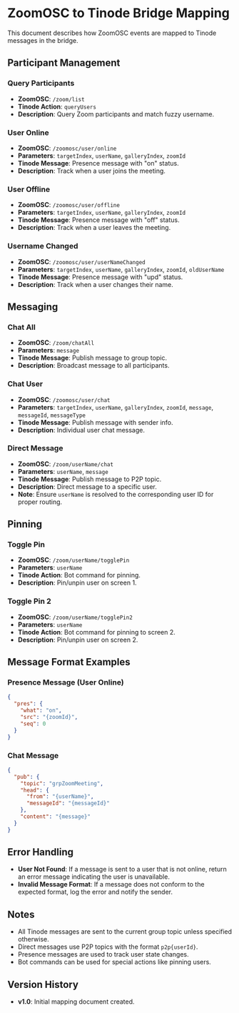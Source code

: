 # ZoomOSC to Tinode Bridge Mapping

This document describes how ZoomOSC events are mapped to Tinode messages in the bridge.

## Participant Management

### Query Participants
- **ZoomOSC**: `/zoom/list`
- **Tinode Action**: `queryUsers`
- **Description**: Query Zoom participants and match fuzzy username.

### User Online
- **ZoomOSC**: `/zoomosc/user/online`
- **Parameters**: `targetIndex`, `userName`, `galleryIndex`, `zoomId`
- **Tinode Message**: Presence message with "on" status.
- **Description**: Track when a user joins the meeting.

### User Offline
- **ZoomOSC**: `/zoomosc/user/offline`
- **Parameters**: `targetIndex`, `userName`, `galleryIndex`, `zoomId`
- **Tinode Message**: Presence message with "off" status.
- **Description**: Track when a user leaves the meeting.

### Username Changed
- **ZoomOSC**: `/zoomosc/user/userNameChanged`
- **Parameters**: `targetIndex`, `userName`, `galleryIndex`, `zoomId`, `oldUserName`
- **Tinode Message**: Presence message with "upd" status.
- **Description**: Track when a user changes their name.

## Messaging

### Chat All
- **ZoomOSC**: `/zoom/chatAll`
- **Parameters**: `message`
- **Tinode Message**: Publish message to group topic.
- **Description**: Broadcast message to all participants.

### Chat User
- **ZoomOSC**: `/zoomosc/user/chat`
- **Parameters**: `targetIndex`, `userName`, `galleryIndex`, `zoomId`, `message`, `messageId`, `messageType`
- **Tinode Message**: Publish message with sender info.
- **Description**: Individual user chat message.

### Direct Message
- **ZoomOSC**: `/zoom/userName/chat`
- **Parameters**: `userName`, `message`
- **Tinode Message**: Publish message to P2P topic.
- **Description**: Direct message to a specific user.
- **Note**: Ensure `userName` is resolved to the corresponding user ID for proper routing.

## Pinning

### Toggle Pin
- **ZoomOSC**: `/zoom/userName/togglePin`
- **Parameters**: `userName`
- **Tinode Action**: Bot command for pinning.
- **Description**: Pin/unpin user on screen 1.

### Toggle Pin 2
- **ZoomOSC**: `/zoom/userName/togglePin2`
- **Parameters**: `userName`
- **Tinode Action**: Bot command for pinning to screen 2.
- **Description**: Pin/unpin user on screen 2.

## Message Format Examples

### Presence Message (User Online)
```json
{
  "pres": {
    "what": "on",
    "src": "{zoomId}",
    "seq": 0
  }
}
```

### Chat Message
```json
{
  "pub": {
    "topic": "grpZoomMeeting",
    "head": {
      "from": "{userName}",
      "messageId": "{messageId}"
    },
    "content": "{message}"
  }
}
```

## Error Handling
- **User Not Found**: If a message is sent to a user that is not online, return an error message indicating the user is unavailable.
- **Invalid Message Format**: If a message does not conform to the expected format, log the error and notify the sender.

## Notes
- All Tinode messages are sent to the current group topic unless specified otherwise.
- Direct messages use P2P topics with the format `p2p{userId}`.
- Presence messages are used to track user state changes.
- Bot commands can be used for special actions like pinning users.

## Version History
- **v1.0**: Initial mapping document created. 